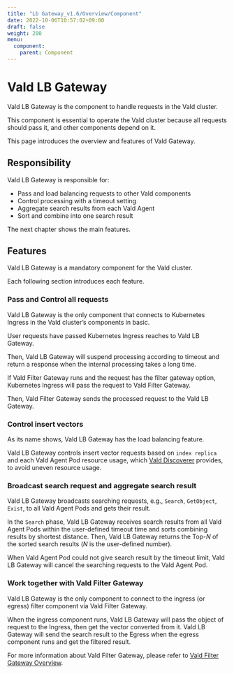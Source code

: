 ```yaml
---
title: "Lb Gateway_v1.6/Overview/Component"
date: 2022-10-06T10:57:02+09:00
draft: false
weight: 200
menu:
  component:
    parent: Component
---
```


# Vald LB Gateway

Vald LB Gateway is the component to handle requests in the Vald cluster.

This component is essential to operate the Vald cluster because all requests should pass it, and other components depend on it.

This page introduces the overview and features of Vald Gateway.

## Responsibility

Vald LB Gateway is responsible for:

- Pass and load balancing requests to other Vald components
- Control processing with a timeout setting
- Aggregate search results from each Vald Agent
- Sort and combine into one search result

The next chapter shows the main features.

## Features

Vald LB Gateway is a mandatory component for the Vald cluster.

Each following section introduces each feature.

### Pass and Control all requests

Vald LB Gateway is the only component that connects to Kubernetes Ingress in the Vald cluster’s components in basic.

User requests have passed Kubernetes Ingress reaches to Vald LB Gateway.

Then, Vald LB Gateway will suspend processing according to timeout and return a response when the internal processing takes a long time.

<div class="note">

If Vald Filter Gateway runs and the request has the filter gateway option, Kubernetes Ingress will pass the request to Vald Filter Gateway.

Then, Vald Filter Gateway sends the processed request to the Vald LB Gateway.

</div>

### Control insert vectors

As its name shows, Vald LB Gateway has the load balancing feature.

Vald LB Gateway controls insert vector requests based on `index replica` and each Vald Agent Pod resource usage, which [Vald Discoverer](/docs/v1.6/component/discoverer) provides, to avoid uneven resource usage.

### Broadcast search request and aggregate search result

Vald LB Gateway broadcasts searching requests, e.g., `Search`, `GetObject`, `Exist`, to all Vald Agent Pods and gets their result.

In the `Search` phase, Vald LB Gateway receives search results from all Vald Agent Pods within the user-defined timeout time and sorts combining results by shortest distance.
Then, Vald LB Gateway returns the Top-_N_ of the sorted search results (_N_ is the user-defined number).

<div class="note">

When Vald Agent Pod could not give search result by the timeout limit, Vald LB Gateway will cancel the searching requests to the Vald Agent Pod.

</div>

### Work together with Vald Filter Gateway

Vald LB Gateway is the only component to connect to the ingress (or egress) filter component via Vald Filter Gateway.

When the ingress component runs, Vald LB Gateway will pass the object of request to the Ingress, then get the vector converted from it.
Vald LB Gateway will send the search result to the Egress when the egress component runs and get the filtered result.

<div class="note">

For more information about Vald Filter Gateway, please refer to [Vald Filter Gateway Overview](/docs/v1.6/component/filter-gateway).

</div>

<!-- TODO: add the link of configuration page -->
